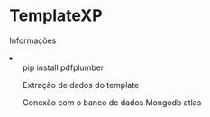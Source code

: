 # TemplateXP
<p>Informações</p>
<li>
  <ul>pip install pdfplumber</ul>
  <ul>Extração de dados do template</ul>
  <ul>Conexão com o banco de dados Mongodb atlas</ul>
</li>
